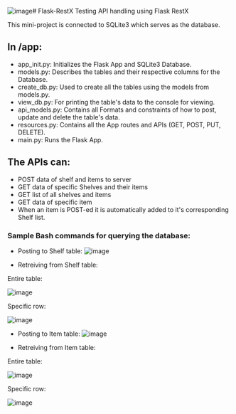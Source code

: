![image](https://github.com/user-attachments/assets/9cab0de3-8b73-4448-8c0c-59b7b99f2444)# Flask-RestX
Testing API handling using Flask RestX

This mini-project is connected to SQLite3 which serves as the database.

## In /app:
- app_init.py: Initializes the Flask App and SQLite3 Database.
- models.py: Describes the tables and their respective columns for the Database.
- create_db.py: Used to create all the tables using the models from models.py.
- view_db.py: For printing the table's data to the console for viewing.
- api_models.py: Contains all Formats and constraints of how to post, update and delete the table's data.
- resources.py: Contains all the App routes and APIs (GET, POST, PUT, DELETE).
- main.py: Runs the Flask App.

## The APIs can:
- POST data of shelf and items to server
- GET data of specific Shelves and their items
- GET list of all shelves and items
- GET data of specific item
- When an item is POST-ed it is automatically added to it's corresponding Shelf list.

### Sample Bash commands for querying the database:
- Posting to Shelf table:
![image](https://github.com/user-attachments/assets/176a784a-88cc-4abb-85e1-0e7fee16befc)

- Retreiving from Shelf table:
  
Entire table:

![image](https://github.com/user-attachments/assets/29423c42-cd6b-47f5-b1f2-29faca6d44d9)

Specific row:

![image](https://github.com/user-attachments/assets/dc520cd7-6f4b-4566-a123-5a55e2e9e44a)


- Posting to Item table:
![image](https://github.com/user-attachments/assets/f6d1ead7-b272-4b72-b188-88a57fae9aaa)

- Retreiving from Item table:

Entire table:

![image](https://github.com/user-attachments/assets/e2da530c-bf68-4d7b-b529-674d712946e7)

Specific row:

![image](https://github.com/user-attachments/assets/e38edf15-f0cd-4147-90f8-ef66bd24a6ac)


